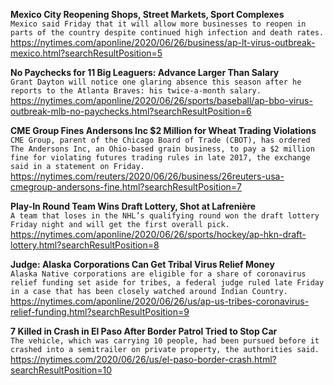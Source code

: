 **Mexico City Reopening Shops, Street Markets, Sport Complexes**\
`Mexico said Friday that it will allow more businesses to reopen in parts of the country despite continued high infection and death rates. `\
https://nytimes.com/aponline/2020/06/26/business/ap-lt-virus-outbreak-mexico.html?searchResultPosition=5

**No Paychecks for 11 Big Leaguers: Advance Larger Than Salary**\
`Grant Dayton will notice one glaring absence this season after he reports to the Atlanta Braves: his twice-a-month salary.`\
https://nytimes.com/aponline/2020/06/26/sports/baseball/ap-bbo-virus-outbreak-mlb-no-paychecks.html?searchResultPosition=6

**CME Group Fines Andersons Inc $2 Million for Wheat Trading Violations**\
`CME Group, parent of the Chicago Board of Trade (CBOT), has ordered The Andersons Inc, an Ohio-based grain business, to pay a $2 million fine for violating futures trading rules in late 2017, the exchange said in a statement on Friday.    `\
https://nytimes.com/reuters/2020/06/26/business/26reuters-usa-cmegroup-andersons-fine.html?searchResultPosition=7

**Play-In Round Team Wins Draft Lottery, Shot at Lafrenière**\
`A team that loses in the NHL’s qualifying round won the draft lottery Friday night and will get the first overall pick.`\
https://nytimes.com/aponline/2020/06/26/sports/hockey/ap-hkn-draft-lottery.html?searchResultPosition=8

**Judge: Alaska Corporations Can Get Tribal Virus Relief Money**\
`Alaska Native corporations are eligible for a share of coronavirus relief funding set aside for tribes, a federal judge ruled late Friday in a case that has been closely watched around Indian Country.`\
https://nytimes.com/aponline/2020/06/26/us/ap-us-tribes-coronavirus-relief-funding.html?searchResultPosition=9

**7 Killed in Crash in El Paso After Border Patrol Tried to Stop Car**\
`The vehicle, which was carrying 10 people, had been pursued before it crashed into a semitrailer on private property, the authorities said.`\
https://nytimes.com/2020/06/26/us/el-paso-border-crash.html?searchResultPosition=10

